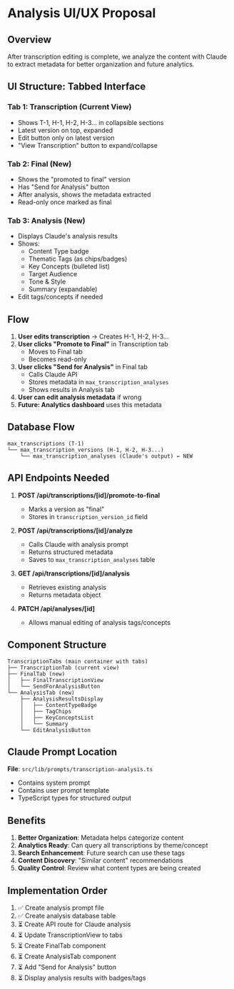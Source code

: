 # Analysis UI/UX Proposal

## Overview
After transcription editing is complete, we analyze the content with Claude to extract metadata for better organization and future analytics.

## UI Structure: Tabbed Interface

### Tab 1: **Transcription** (Current View)
- Shows T-1, H-1, H-2, H-3... in collapsible sections
- Latest version on top, expanded
- Edit button only on latest version
- "View Transcription" button to expand/collapse

### Tab 2: **Final** (New)
- Shows the "promoted to final" version
- Has "Send for Analysis" button
- After analysis, shows the metadata extracted
- Read-only once marked as final

### Tab 3: **Analysis** (New)
- Displays Claude's analysis results
- Shows:
  - Content Type badge
  - Thematic Tags (as chips/badges)
  - Key Concepts (bulleted list)
  - Target Audience
  - Tone & Style
  - Summary (expandable)
- Edit tags/concepts if needed

## Flow

1. **User edits transcription** → Creates H-1, H-2, H-3...
2. **User clicks "Promote to Final"** in Transcription tab
   - Moves to Final tab
   - Becomes read-only
3. **User clicks "Send for Analysis"** in Final tab
   - Calls Claude API
   - Stores metadata in `max_transcription_analyses`
   - Shows results in Analysis tab
4. **User can edit analysis metadata** if wrong
5. **Future: Analytics dashboard** uses this metadata

## Database Flow

```
max_transcriptions (T-1)
└── max_transcription_versions (H-1, H-2, H-3...)
    └── max_transcription_analyses (Claude's output) ← NEW
```

## API Endpoints Needed

1. **POST /api/transcriptions/[id]/promote-to-final**
   - Marks a version as "final"
   - Stores in `transcription_version_id` field

2. **POST /api/transcriptions/[id]/analyze**
   - Calls Claude with analysis prompt
   - Returns structured metadata
   - Saves to `max_transcription_analyses` table

3. **GET /api/transcriptions/[id]/analysis**
   - Retrieves existing analysis
   - Returns metadata object

4. **PATCH /api/analyses/[id]**
   - Allows manual editing of analysis tags/concepts

## Component Structure

```
TranscriptionTabs (main container with tabs)
├── TranscriptionTab (current view)
├── FinalTab (new)
│   ├── FinalTranscriptionView
│   └── SendForAnalysisButton
└── AnalysisTab (new)
    ├── AnalysisResultsDisplay
    │   ├── ContentTypeBadge
    │   ├── TagChips
    │   ├── KeyConceptsList
    │   └── Summary
    └── EditAnalysisButton
```

## Claude Prompt Location

**File**: `src/lib/prompts/transcription-analysis.ts`
- Contains system prompt
- Contains user prompt template
- TypeScript types for structured output

## Benefits

1. **Better Organization**: Metadata helps categorize content
2. **Analytics Ready**: Can query all transcriptions by theme/concept
3. **Search Enhancement**: Future search can use these tags
4. **Content Discovery**: "Similar content" recommendations
5. **Quality Control**: Review what content types are being created

## Implementation Order

1. ✅ Create analysis prompt file
2. ✅ Create analysis database table
3. ⏳ Create API route for Claude analysis
4. ⏳ Update TranscriptionView to tabs
5. ⏳ Create FinalTab component
6. ⏳ Create AnalysisTab component
7. ⏳ Add "Send for Analysis" button
8. ⏳ Display analysis results with badges/tags

